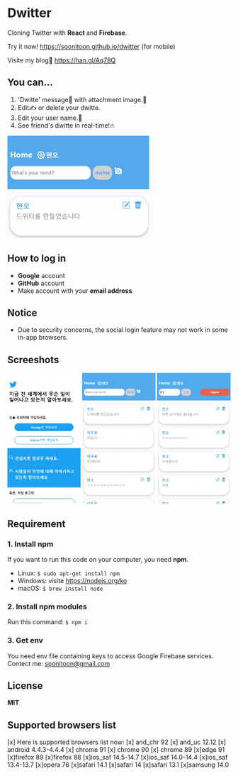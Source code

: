 # Dwitter

Cloning Twitter with **React** and **Firebase**.

Try it now! https://soonitoon.github.io/dwitter (for mobile)

Visite my blog📰 https://han.gl/Aq78Q

## You can...

1. 'Dwitte' message💬 with attachment image.📸
2. Edit✍️ or delete your dwitte.
3. Edit your user name.💁
4. See friend's dwitte in real-time!🔥

![](README_IMG/dwitte_image.gif)

## How to log in

- **Google** account
- **GitHub** account
- Make account with your **email address**

## Notice

- Due to security concerns, the social login feature may not work in some in-app browsers.

## Screeshots

![](./README_IMG/main_image.jpg)

## Requirement

### 1. Install npm

If you want to run this code on your computer, you need **npm**.

- Linux: `$ sudo apt-get install npm`
- Windows: visite https://nodejs.org/ko
- macOS: `$ brew install node`

### 2. Install npm modules

Run this command: `$ npm i`

### 3. Get env

You need env file containing keys to access Google Firebase services. Contect me: soonitoon@gmail.com

## License

**MIT**

## Supported browsers list

[x] Here is supported browsers list now:
[x] and_chr 92
[x] and_uc 12.12
[x] android 4.4.3-4.4.4
[x] chrome 91
[x] chrome 90
[x] chrome 89
[x]edge 91
[x]firefox 89
[x]firefox 88
[x]ios_saf 14.5-14.7
[x]ios_saf 14.0-14.4
[x]ios_saf 13.4-13.7
[x]opera 76
[x]safari 14.1
[x]safari 14
[x]safari 13.1
[x]samsung 14.0
